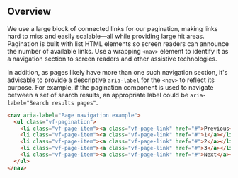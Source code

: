 ## Overview

We use a large block of connected links for our pagination, making links hard to miss and easily scalable—all while providing large hit areas. Pagination is built with list HTML elements so screen readers can announce the number of available links. Use a wrapping `<nav>` element to identify it as a navigation section to screen readers and other assistive technologies.

In addition, as pages likely have more than one such navigation section, it's advisable to provide a descriptive `aria-label` for the `<nav>` to reflect its purpose. For example, if the pagination component is used to navigate between a set of search results, an appropriate label could be `aria-label="Search results pages"`.

```html
<nav aria-label="Page navigation example">
  <ul class="vf-pagination">
    <li class="vf-page-item"><a class="vf-page-link" href="#">Previous</a></li>
    <li class="vf-page-item"><a class="vf-page-link" href="#">1</a></li>
    <li class="vf-page-item"><a class="vf-page-link" href="#">2</a></li>
    <li class="vf-page-item"><a class="vf-page-link" href="#">3</a></li>
    <li class="vf-page-item"><a class="vf-page-link" href="#">Next</a></li>
  </ul>
</nav>
```
